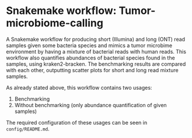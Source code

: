 # Snakemake workflow: Tumor-microbiome-calling

A Snakemake workflow for producing short (Illumina) and long (ONT) read samples given some bacteria species and mimics a tumor microbime environment by having a mixture of bacterial reads with human reads. This workflow also quantifies abundances of bacterial species found in the samples, using kraken2-bracken. The benchmarking results are compared with each other, outputting scatter plots for short and long read mixture samples.

As already stated above, this workflow contains two usages:

1. Benchmarking
2. Without benchmarking (only abundance quantification of given samples)

The required configuration of these usages can be seen in `config/README.md`.
